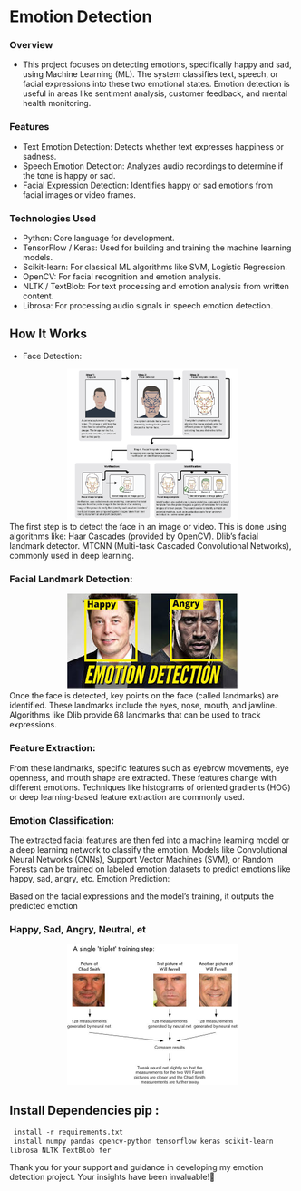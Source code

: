 # Emotion Detection
### Overview
- This project focuses on detecting emotions, specifically happy and sad, using Machine Learning (ML). The system classifies text, speech, or facial expressions 
  into these two emotional states. Emotion detection is useful in areas like sentiment analysis, customer feedback, and mental health monitoring.

### Features
- Text Emotion Detection: Detects whether text expresses happiness or sadness.
- Speech Emotion Detection: Analyzes audio recordings to determine if the tone is happy or sad.
- Facial Expression Detection: Identifies happy or sad emotions from facial images or video frames.

### Technologies Used
- Python: Core language for development.
- TensorFlow / Keras: Used for building and training the machine learning models.
- Scikit-learn: For classical ML algorithms like SVM, Logistic Regression.
- OpenCV: For facial recognition and emotion analysis.
- NLTK / TextBlob: For text processing and emotion analysis from written content.
- Librosa: For processing audio signals in speech emotion detection.

## How It Works
  - Face Detection:
    
<center>
  <img src="content_gao_fr.png" alt="Emotion Detection" width="300">
</center>
        The first step is to detect the face in an image or video. This is done using algorithms like:
        Haar Cascades (provided by OpenCV).
        Dlib’s facial landmark detector.
        MTCNN (Multi-task Cascaded Convolutional Networks), commonly used in deep learning.

### Facial Landmark Detection:
<center>
  <img src="Face.jpeg" alt="Emotion Detection" width="300">
</center>
Once the face is detected, key points on the face (called landmarks) are identified. These landmarks include the eyes, nose, mouth, and jawline.
Algorithms like Dlib provide 68 landmarks that can be used to track expressions.

### Feature Extraction:

   From these landmarks, specific features such as eyebrow movements, eye openness, and mouth shape are extracted. These features change with different emotions.
   Techniques like histograms of oriented gradients (HOG) or deep learning-based feature extraction are commonly used.
   
### Emotion Classification:

The extracted facial features are then fed into a machine learning model or a deep learning network to classify the emotion.
Models like Convolutional Neural Networks (CNNs), Support Vector Machines (SVM), or Random Forests can be trained on labeled emotion datasets to predict emotions like happy, sad, angry, etc.
Emotion Prediction:

Based on the facial expressions and the model’s training, it outputs the predicted emotion 
### Happy, Sad, Angry, Neutral, et


<center>
  <img src="face_recognition_opencv_triplet.jpg" alt="Emotion Detection" width="300">
</center>


## Install Dependencies pip :
     install -r requirements.txt
     install numpy pandas opencv-python tensorflow keras scikit-learn librosa NLTK TextBlob fer

 Thank you for your support and guidance in developing my emotion detection project. Your insights have been invaluable!🙂
    
 
